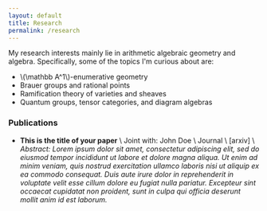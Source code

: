 ```yaml
---
layout: default
title: Research
permalink: /research
---
```


My research interests mainly lie in arithmetic algebraic geometry and algebra. Specifically, some of the topics I'm curious about are:

- \\(\mathbb A^1\\)-enumerative geometry
- Brauer groups and rational points 
- Ramification theory of varieties and sheaves
- Quantum groups, tensor categories, and diagram algebras



### Publications
- **This is the title of your paper** \\
Joint with: John Doe  \\
Journal \\
[arxiv] \\
*Abstract: Lorem ipsum dolor sit amet, consectetur adipiscing elit, sed do eiusmod tempor incididunt ut labore et dolore magna aliqua. Ut enim ad minim veniam, quis nostrud exercitation ullamco laboris nisi ut aliquip ex ea commodo consequat. Duis aute irure dolor in reprehenderit in voluptate velit esse cillum dolore eu fugiat nulla pariatur. Excepteur sint occaecat cupidatat non proident, sunt in culpa qui officia deserunt mollit anim id est laborum.*
